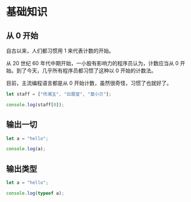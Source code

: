 # 基础知识

## 从 0 开始

自古以来，人们都习惯用 1 来代表计数的开始。

从 20 世纪 60 年代中期开始，一小股有影响力的程序员认为，计数应当从 0 开始。到了今天，几乎所有程序员都习惯了这种以 0 开始的计数法。

目前，主流编程语言都是从 0 开始计数，虽然很奇怪，习惯了也就好了。

<div class="run"></div>

```JavaScript
let staff = ["佟湘玉", "白展堂", "莫小贝"];

console.log(staff[0]);
```

## 输出一切

<div class="run"></div>

```JavaScript
let a = "hello";

console.log(a);
```

## 输出类型

<div class="run"></div>

```JavaScript
let a = "hello";

console.log(typeof a);
```
